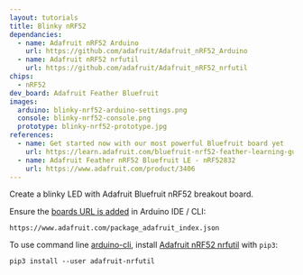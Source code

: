 ```yaml
---
layout: tutorials
title: Blinky nRF52
dependancies:
  - name: Adafruit nRF52 Arduino
    url: https://github.com/adafruit/Adafruit_nRF52_Arduino
  - name: Adafruit nRF52 nrfutil
    url: https://github.com/adafruit/Adafruit_nRF52_nrfutil
chips:
  - nRF52
dev_board: Adafruit Feather Bluefruit
images:
  arduino: blinky-nrf52-arduino-settings.png
  console: blinky-nrf52-console.png
  prototype: blinky-nrf52-prototype.jpg
references:
  - name: Get started now with our most powerful Bluefruit board yet
    url: https://learn.adafruit.com/bluefruit-nrf52-feather-learning-guide/introduction
  - name: Adafruit Feather nRF52 Bluefruit LE - nRF52832
    url: https://www.adafruit.com/product/3406
---
```


Create a blinky LED with Adafruit Bluefruit nRF52 breakout board.

Ensure the [boards URL is added](https://learn.sparkfun.com/tutorials/installing-arduino-ide/board-add-ons-with-arduino-board-manager) in Arduino IDE / CLI:

```
https://www.adafruit.com/package_adafruit_index.json
```

To use command line [arduino-cli](https://github.com/arduino/arduino-cli), install [Adafruit nRF52 nrfutil](https://github.com/adafruit/Adafruit_nRF52_nrfutil) with `pip3`:

```
pip3 install --user adafruit-nrfutil
```
